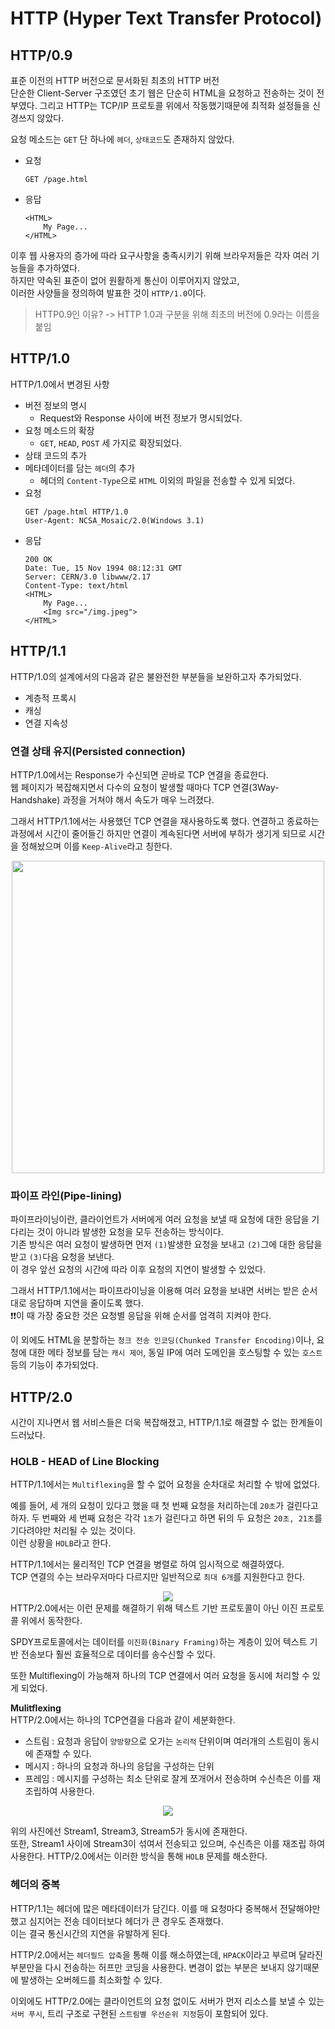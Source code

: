 # HTTP (Hyper Text Transfer Protocol)

## HTTP/0.9 
표준 이전의 HTTP 버전으로 문서화된 최초의 HTTP 버전   
단순한 Client-Server 구조였던 초기 웹은 단순히 HTML을 요청하고 전송하는 것이 전부였다.
그리고 HTTP는 TCP/IP 프로토콜 위에서 작동했기때문에 최적화 설정들을 신경쓰지 않았다.

요청 메소드는 `GET` 단 하나에 `헤더`, `상태코드`도 존재하지 않았다.
- 요청
    ```
    GET /page.html
    ```
- 응답
    ```
    <HTML>
        My Page...
    </HTML>
    ```
이후 웹 사용자의 증가에 따라 요구사항을 충족시키기 위해 브라우저들은 각자 여러 기능들을 추가하였다.   
하지만 약속된 표준이 없어 원활하게 통신이 이루어지지 않았고,   
이러한 사양들을 정의하여 발표한 것이 `HTTP/1.0`이다.
> HTTP0.9인 이유? -> HTTP 1.0과 구분을 위해 최초의 버전에 0.9라는 이름을 붙임

## HTTP/1.0
HTTP/1.0에서 변경된 사항
- 버전 정보의 명시   
    - Request와 Response 사이에 버전 정보가 명시되었다.
- 요청 메소드의 확장 
    - `GET`, `HEAD`, `POST` 세 가지로 확장되었다.
- 상태 코드의 추가
- 메타데이터를 담는 `헤더`의 추가
    - 헤더의 `Content-Type`으로 `HTML` 이외의 파일을 전송할 수 있게 되었다.
- 요청
    ```
    GET /page.html HTTP/1.0
    User-Agent: NCSA_Mosaic/2.0(Windows 3.1)
    ```
- 응답
    ```
    200 OK
    Date: Tue, 15 Nov 1994 08:12:31 GMT
    Server: CERN/3.0 libwww/2.17
    Content-Type: text/html
    <HTML>
        My Page...
        <Img src="/img.jpeg">
    </HTML>
    ```

## HTTP/1.1
HTTP/1.0의 설계에서의 다음과 같은 불완전한 부분들을 보완하고자 추가되었다.
- 계층적 프록시
- 캐싱
- 연결 지속성

### 연결 상태 유지(Persisted connection)
HTTP/1.0에서는 Response가 수신되면 곧바로 TCP 연결을 종료한다.     
웹 페이지가 복잡해지면서 다수의 요청이 발생할 때마다 TCP 연결(3Way-Handshake) 과정을 거쳐야 해서 속도가 매우 느려졌다.   

그래서 HTTP/1.1에서는 사용했던 TCP 연결을 재사용하도록 했다. 연결하고 종료하는 과정에서 시간이 줄어들긴 하지만 연결이 계속된다면 서버에 부하가 생기게 되므로 시간을 정해놨으며 이를 `Keep-Alive`라고 칭한다.

<div align="center">
    <img height=500px width=500px src="https://user-images.githubusercontent.com/70866410/235617941-6faa1f07-e400-49e5-a58d-a7b46b0d38a4.png">
</div>

### 파이프 라인(Pipe-lining)
파이프라이닝이란, 클라이언트가 서버에게 여러 요청을 보낼 때 요청에 대한 응답을 기다리는 것이 아니라 발생한 요청을 모두 전송하는 방식이다.   
기존 방식은 여러 요청이 발생하면 먼저 `(1)`발생한 요청을 보내고 `(2)`그에 대한 응답을 받고 `(3)`다음 요청을 보낸다.   
이 경우 앞선 요청의 시간에 따라 이후 요청의 지연이 발생할 수 있었다.

그래서 HTTP/1.1에서는 파이프라이닝을 이용해 여러 요청을 보내면 서버는 받은 순서대로 응답하며 지연을 줄이도록 했다.   
❗❗이 때 가장 중요한 것은 요청별 응답을 위해 순서를 엄격히 지켜야 한다.

이 외에도 HTML을 분할하는 `청크 전송 인코딩(Chunked Transfer Encoding)`이나, 요청에 대한 메타 정보를 담는 `캐시 제어`, 동일 IP에 여러 도메인을 호스팅할 수 있는 `호스트`등의 기능이 추가되었다.

## HTTP/2.0
시간이 지나면서 웹 서비스들은 더욱 복잡해졌고, HTTP/1.1로 해결할 수 없는 한계들이 드러났다.

### HOLB - HEAD of Line Blocking
HTTP/1.1에서는 `Multiflexing`을 할 수 없어 요청을 순차대로 처리할 수 밖에 없었다.   

예를 들어, 세 개의 요청이 있다고 했을 때 첫 번째 요청을 처리하는데 `20초`가 걸린다고 
하자. 두 번째와 세 번째 요청은 각각 `1초`가 걸린다고 하면 뒤의 두 요청은 `20초, 21초`를 기다려야만 처리될 수 있는 것이다.   
이런 상황을 `HOLB`라고 한다.

HTTP/1.1에서는 물리적인 TCP 연결을 병렬로 하여 임시적으로 해결하였다.   
TCP 연결의 수는 브라우저마다 다르지만 일반적으로 `최대 6개`를 지원한다고 한다.

<div align="center">
    <img src="https://user-images.githubusercontent.com/70866410/235826322-1aeea29a-b15c-4497-a4b0-fafb9ffd5001.png">
</div>
HTTP/2.0에서는 이런 문제를 해결하기 위해 텍스트 기반 프로토콜이 아닌 이진 프로토콜 위에서 동작한다.   

SPDY프로토콜에서는 데이터를 `이진화(Binary Framing)`하는 계층이 있어 텍스트 기반 전송보다 훨씬 효율적으로 데이터를 송수신할 수 있다.

또한 Multiflexing이 가능해져 하나의 TCP 연결에서 여러 요청을 동시에 처리할 수 있게 되었다.  

<b>Mulitflexing</b>   
HTTP/2.0에서는 하나의 TCP연결을 다음과 같이 세분화한다.
- 스트림 : 요청과 응답이 `양방향`으로 오가는 `논리적` 단위이며 여러개의 스트림이 동시에 존재할 수 있다.
- 메시지 : 하나의 요청과 하나의 응답을 구성하는 단위
- 프레임 : 메시지를 구성하는 최소 단위로 잘게 쪼개어서 전송하며 수신측은 이를 재조립하여 사용한다.

<div align="center">
    <img src="https://user-images.githubusercontent.com/70866410/235833091-5aac3e4b-04c9-454d-b20a-cbb0978d8d6f.png">
</div>

위의 사진에선 Stream1, Stream3, Stream5가 동시에 존재한다.      
또한, Stream1 사이에 Stream3이 섞여서 전송되고 있으며, 수신측은 이를 재조립 하여 사용한다.
HTTP/2.0에서는 이러한 방식을 통해 `HOLB` 문제를 해소한다.

### 헤더의 중복
HTTP/1.1는 헤더에 많은 메타데이터가 담긴다. 이를 매 요청마다 중복해서 전달해야만 했고 심지어는 전송 데이터보다 헤더가 큰 경우도 존재했다.   
이는 결국 통신시간의 지연을 유발하게 된다.

HTTP/2.0에서는 `헤더필드 압축`을 통해 이를 해소하였는데, `HPACK`이라고 부르며 달라진 부분만을 다시 전송하는 허프만 코딩을 사용한다. 변경이 없는 부분은 보내지 않기때문에 발생하는 오버헤드를 최소화할 수 있다.

이외에도 HTTP/2.0에는 클라이언트의 요청 없이도 서버가 먼저 리소스를 보낼 수 있는 `서버 푸시`, 트리 구조로 구현된 `스트림별 우선순위 지정`등이 포함되어 있다.